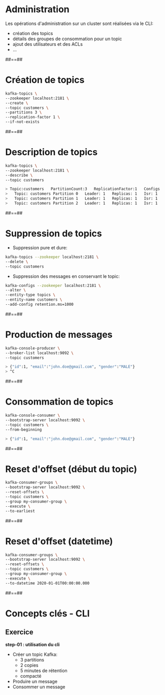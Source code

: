 <!-- .slide: -->

# Administration

Les opérations d'administration sur un cluster sont réalisées via le CLI:

* création des topics
* détails des groupes de consommation pour un topic
* ajout des utilisateurs et des ACLs
* ...

##==##
<!-- .slide: class="with-code" -->

# Création de topics

```bash
kafka-topics \
--zookeeper localhost:2181 \
--create \
--topic customers \
--partitions 3 \
--replication-factor 1 \
--if-not-exists
```

<!-- .element: class="big-code" -->

##==##
<!-- .slide: class="with-code" -->

# Description de topics

```bash
kafka-topics \
--zookeeper localhost:2181 \
--describe \
--topic customers

> Topic:customers   PartitionCount:3   ReplicationFactor:1   Configs
>   Topic: customers Partition 0   Leader: 1   Replicas: 1   Isr: 1
>   Topic: customers Partition 1   Leader: 1   Replicas: 1   Isr: 1
>   Topic: customers Partition 2   Leader: 1   Replicas: 1   Isr: 1
```

<!-- .element: class="big-code" -->

##==##
<!-- .slide: class="with-code" -->

# Suppression de topics

* Suppression pure et dure:

```bash
kafka-topics --zookeeper localhost:2181 \
--delete \
--topic customers
```

<!-- .element: class="big-code" -->

* Suppression des messages en conservant le topic:

```bash
kafka-configs --zookeeper localhost:2181 \
--alter \
--entity-type topics \
--entity-name customers \
--add-config retention.ms=1000
```

<!-- .element: class="big-code" -->

##==##
<!-- .slide: class="with-code" -->

# Production de messages

```bash
kafka-console-producer \
--broker-list localhost:9092 \
--topic customers

> {"id":1, "email":"john.doe@gmail.com", "gender":"MALE"}
> ^C
```

<!-- .element: class="big-code" -->

##==##
<!-- .slide: class="with-code" -->

# Consommation de topics

```bash
kafka-console-consumer \
--bootstrap-server localhost:9092 \
--topic customers \
--from-beginning

> {"id":1, "email":"john.doe@gmail.com", "gender":"MALE"}
```

<!-- .element: class="big-code" -->

##==##
<!-- .slide: class="with-code" -->

# Reset d'offset (début du topic)

```bash
kafka-consumer-groups \
--bootstrap-server localhost:9092 \
--reset-offsets \
--topic customers \
--group my-consumer-group \
--execute \
--to-earliest
```

<!-- .element: class="big-code" -->

##==##
<!-- .slide: class="with-code" -->

# Reset d'offset (datetime)

```bash
kafka-consumer-groups \
--bootstrap-server localhost:9092 \
--reset-offsets \
--topic customers \
--group my-consumer-group \
--execute \
--to-datetime 2020-01-01T00:00:00.000
```

<!-- .element: class="big-code" -->

##==##
<!-- .slide: class="exercice" -->

# Concepts clés - CLI

## Exercice

**step-01 : utilisation du cli**

* Créer un topic Kafka:
  * 3 partitions
  * 2 copies
  * 5 minutes de rétention
  * compacté
* Produire un message
* Consommer un message
